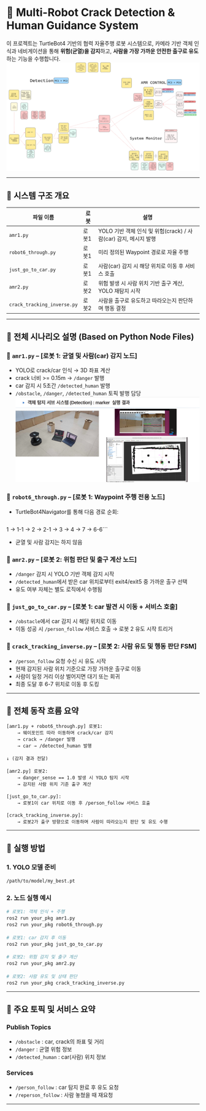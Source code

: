 # 🧠 Multi-Robot Crack Detection & Human Guidance System

이 프로젝트는 TurtleBot4 기반의 협력 자율주행 로봇 시스템으로, 카메라 기반 객체 인식과 네비게이션을 통해 **위험(균열)을 감지**하고, **사람을 가장 가까운 안전한 출구로 유도**하는 기능을 수행합니다.
![로봇 시스템 구조](images/diagram.png)

---

## 📂 시스템 구조 개요

| 파일 이름                       | 로봇  | 설명                                             |
| --------------------------- | --- | ---------------------------------------------- |
| `amr1.py`                   | 로봇1 | YOLO 기반 객체 인식 및 위험(crack) / 사람(car) 감지, 메시지 발행 |
| `robot6_through.py`         | 로봇1 | 미리 정의된 Waypoint 경로로 자율 주행                      |
| `just_go_to_car.py`         | 로봇1 | 사람(car) 감지 시 해당 위치로 이동 후 서비스 호출                |
| `amr2.py`                   | 로봇2 | 위험 발생 시 사람 위치 기반 출구 계산, YOLO 재탐지 시작            |
| `crack_tracking_inverse.py` | 로봇2 | 사람을 출구로 유도하고 따라오는지 판단하며 행동 결정                  |

---

## 🧠 전체 시나리오 설명 (Based on Python Node Files)

### 🔹 `amr1.py` – \[로봇 1: 균열 및 사람(car) 감지 노드]

* YOLO로 crack/car 인식 → 3D 좌표 계산
* crack 너비 >= 0.15m → `/danger` 발행
* car 감지 시 5초간 `/detected_human` 발행
* `/obstacle`, `/danger`, `/detected_human` 토픽 발행 담당
![로봇 crack 감지시 마커 발행](images/my_robot.png) 
### 🔹 `robot6_through.py` – \[로봇 1: Waypoint 주행 전용 노드]

* TurtleBot4Navigator를 통해 다음 경로 순회:

  ```
  ```

1 → 1-1 → 2 → 2-1 → 3 → 4 → 7 → 6-6\`\`\`

* 균열 및 사람 감지는 하지 않음

### 🔹 `amr2.py` – \[로봇 2: 위험 판단 및 출구 계산 노드]

* `/danger` 감지 시 YOLO 기반 객체 감지 시작
* `/detected_human`에서 받은 car 위치로부터 exit4/exit5 중 가까운 출구 선택
* 유도 여부 자체는 별도 로직에서 수행됨

### 🔹 `just_go_to_car.py` – \[로봇 1: car 발견 시 이동 + 서비스 호출]

* `/obstacle`에서 car 감지 시 해당 위치로 이동
* 이동 성공 시 `/person_follow` 서비스 호출 → 로봇 2 유도 시작 트리거

### 🔹 `crack_tracking_inverse.py` – \[로봇 2: 사람 유도 및 행동 판단 FSM]

* `/person_follow` 요청 수신 시 유도 시작
* 현재 감지된 사람 위치 기준으로 가장 가까운 출구로 이동
* 사람이 일정 거리 이상 벌어지면 대기 또는 회귀
* 최종 도달 후 6-7 위치로 이동 후 도킹

---

## 🔁 전체 동작 흐름 요약

```
[amr1.py + robot6_through.py] 로봇1:
    → 웨이포인트 따라 이동하며 crack/car 감지
    → crack → /danger 발행
    → car → /detected_human 발행

↓ (감지 결과 전달)

[amr2.py] 로봇2:
    → danger_sense == 1.0 발생 시 YOLO 탐지 시작
    → 감지된 사람 위치 기준 출구 계산

[just_go_to_car.py]:
    → 로봇1이 car 위치로 이동 후 /person_follow 서비스 호출

[crack_tracking_inverse.py]:
    → 로봇2가 출구 방향으로 이동하며 사람이 따라오는지 판단 및 유도 수행
```

---

## 🧪 실행 방법

### 1. YOLO 모델 준비

```bash
/path/to/model/my_best.pt
```

### 2. 노드 실행 예시

```bash
# 로봇1: 객체 인식 + 주행
ros2 run your_pkg amr1.py
ros2 run your_pkg robot6_through.py

# 로봇1: car 감지 후 이동
ros2 run your_pkg just_go_to_car.py

# 로봇2: 위험 감지 및 출구 계산
ros2 run your_pkg amr2.py

# 로봇2: 사람 유도 및 상태 판단
ros2 run your_pkg crack_tracking_inverse.py
```

---

## 📡 주요 토픽 및 서비스 요약

### Publish Topics

* `/obstacle` : car, crack의 좌표 및 거리
* `/danger` : 균열 위험 정보
* `/detected_human` : car(사람) 위치 정보

### Services

* `/person_follow` : car 탐지 완료 후 유도 요청
* `/reperson_follow` : 사람 놓쳤을 때 재요청

---

